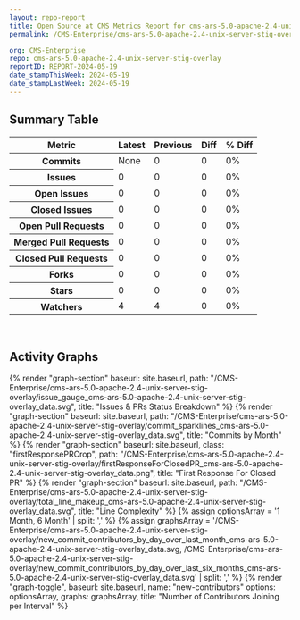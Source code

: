 ```yaml
---
layout: repo-report
title: Open Source at CMS Metrics Report for cms-ars-5.0-apache-2.4-unix-server-stig-overlay | REPORT-2024-05-19
permalink: /CMS-Enterprise/cms-ars-5.0-apache-2.4-unix-server-stig-overlay/

org: CMS-Enterprise
repo: cms-ars-5.0-apache-2.4-unix-server-stig-overlay
reportID: REPORT-2024-05-19
date_stampThisWeek: 2024-05-19
date_stampLastWeek: 2024-05-19
---
```

<div class="summary-table">
  <table class="usa-table usa-table--borderless">
    <h2> Summary Table </h2>
    <thead>
      <tr>
        <th scope="col">Metric</th>
        <th scope="col">Latest</th>
        <th scope="col">Previous</th>
        <th scope="col">Diff</th>
        <th scope="col">% Diff</th>
      </tr>
    </thead>
    <tbody>
      <tr>
        <th scope="row">Commits</th>
        <td>None</td>
        <td>0</td>
        <td style="" >0</td>
        <td style="" >0%</td>
      </tr>
      <tr>
        <th scope="row">Issues</th>
        <td>0</td>
        <td>0</td>
        <td style="" >0</td>
        <td style="" >0%</td>
      </tr>
      <tr>
        <th scope="row">Open Issues</th>
        <td>0</td>
        <td>0</td>
        <td style="" >0</td>
        <td style="" >0%</td>
      </tr>
      <tr>
        <th scope="row">Closed Issues</th>
        <td>0</td>
        <td>0</td>
        <td style="" >0</td>
        <td style="" >0%</td>
      </tr>
      <tr>
        <th scope="row">Open Pull Requests</th>
        <td>0</td>
        <td>0</td>
        <td style="" >0</td>
        <td style="" >0%</td>
      </tr>
      <tr>
        <th scope="row">Merged Pull Requests</th>
        <td>0</td>
        <td>0</td>
        <td style="" >0</td>
        <td style="" >0%</td>
      </tr>
      <tr>
        <th scope="row">Closed Pull Requests</th>
        <td>0</td>
        <td>0</td>
        <td style="" >0</td>
        <td style="" >0%</td>
      </tr>
      <tr>
        <th scope="row">Forks</th>
        <td>0</td>
        <td>0</td>
        <td style="" >0</td>
        <td style="" >0%</td>
      </tr>
      <tr>
        <th scope="row">Stars</th>
        <td>0</td>
        <td>0</td>
        <td style="" >0</td>
        <td style="" >0%</td>
      </tr>
      <tr>
        <th scope="row">Watchers</th>
        <td>4</td>
        <td>4</td>
        <td style="" >0</td>
        <td style="" >0%</td>
      </tr>
    </tbody>
  </table>
</div>
<div class="graph-container">
  <br>
  <h2>Activity Graphs</h2>
  <div class="all-graphs">
    <!--- Issues/PRs Status Breakdown Graph -->
    {% render "graph-section"  baseurl: site.baseurl, path: "/CMS-Enterprise/cms-ars-5.0-apache-2.4-unix-server-stig-overlay/issue_gauge_cms-ars-5.0-apache-2.4-unix-server-stig-overlay_data.svg", title: "Issues & PRs Status Breakdown" %}
    <!--- Contributor Activity Line Graph -->
    {% render "graph-section" baseurl: site.baseurl, path: "/CMS-Enterprise/cms-ars-5.0-apache-2.4-unix-server-stig-overlay/commit_sparklines_cms-ars-5.0-apache-2.4-unix-server-stig-overlay_data.svg", title: "Commits by Month" %}
    <!--- First Response For Closed PR Scatterplot -->
    {% render "graph-section" baseurl: site.baseurl, class: "firstResponsePRCrop", path: "/CMS-Enterprise/cms-ars-5.0-apache-2.4-unix-server-stig-overlay/firstResponseForClosedPR_cms-ars-5.0-apache-2.4-unix-server-stig-overlay_data.png", title: "First Response For Closed PR" %}
    <!--- Line Complexity Graphs -->
    {% render "graph-section" baseurl: site.baseurl, path: "/CMS-Enterprise/cms-ars-5.0-apache-2.4-unix-server-stig-overlay/total_line_makeup_cms-ars-5.0-apache-2.4-unix-server-stig-overlay_data.svg", title: "Line Complexity" %}
    <!--- New Commit Contributors by Day over Last Month and Last 6 Months -->
      {% assign optionsArray = '1 Month, 6 Month' | split: ',' %}
      {% assign graphsArray = '/CMS-Enterprise/cms-ars-5.0-apache-2.4-unix-server-stig-overlay/new_commit_contributors_by_day_over_last_month_cms-ars-5.0-apache-2.4-unix-server-stig-overlay_data.svg, /CMS-Enterprise/cms-ars-5.0-apache-2.4-unix-server-stig-overlay/new_commit_contributors_by_day_over_last_six_months_cms-ars-5.0-apache-2.4-unix-server-stig-overlay_data.svg' | split: ',' %}
      {% render "graph-toggle", baseurl: site.baseurl, name: "new-contributors" options: optionsArray, graphs: graphsArray, title: "Number of Contributors Joining per Interval" %}
</div>